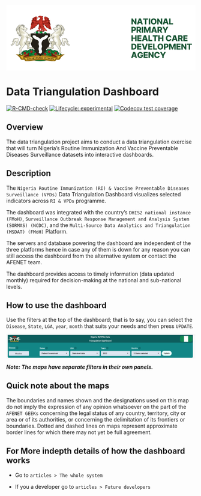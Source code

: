 
<!-- README.md is generated from README.Rmd. Please edit that file -->

<img src="man/figures/nphcda-logo.svg" align="center" />

# Data Triangulation Dashboard

<!-- badges: start -->

[![R-CMD-check](https://github.com/amanyiraho/DataTriangulationStream2/actions/workflows/R-CMD-check.yaml/badge.svg)](https://github.com/amanyiraho/DataTriangulationStream2/actions/workflows/R-CMD-check.yaml)
[![Lifecycle:
experimental](https://img.shields.io/badge/lifecycle-experimental-orange.svg)](https://lifecycle.r-lib.org/articles/stages.html#experimental)
[![Codecov test
coverage](https://codecov.io/gh/amanyiraho/DataTriangulationStream2/branch/master/graph/badge.svg)](https://app.codecov.io/gh/amanyiraho/DataTriangulationStream2?branch=master)
<!-- badges: end -->

## Overview

The data triangulation project aims to conduct a data triangulation
exercise that will turn Nigeria’s Routine Immunization And Vaccine
Preventable Diseases Surveillance datasets into interactive dashboards.

## Description

The
`Nigeria Routine Immunization (RI) & Vaccine Preventable Diseases Surveillance (VPDs)`
Data Triangulation Dashboard visualizes selected indicators across
`RI & VPDs` programme.

The dashboard was integrated with the country’s
`DHIS2 national instance (FMoH)`,
`Surveillance Outbreak Response Management and Analysis System (SORMAS) (NCDC)`,
and the `Multi-Source Data Analytics and Triangulation (MSDAT) (FMoH)`
Platform.

The servers and database powering the dashboard are independent of the
three platforms hence in case any of them is down for any reason you can
still access the dashboard from the alternative system or contact the
AFENET team.

The dashboard provides access to timely information (data updated
monthly) required for decision-making at the national and sub-national
levels.

## How to use the dashboard

Use the filters at the top of the dashboard; that is to say, you can
select the `Disease`, `State`, `LGA`, `year`, `month` that suits your
needs and then press `UPDATE`.

<img src="man/figures/dashboard-inputs.png" align="center" />

***Note: The maps have separate filters in their own panels.***

## Quick note about the maps

The boundaries and names shown and the designations used on this map do
not imply the expression of any opinion whatsoever on the part of the
`AFENET GEEKs` concerning the legal status of any country, territory,
city or area or of its authorities, or concerning the delimitation of
its frontiers or boundaries. Dotted and dashed lines on maps represent
approximate border lines for which there may not yet be full agreement.

## For More indepth details of how the dashboard works

- Go to `articles > The whole system`

- If you a developer go to `articles > Future developers`
